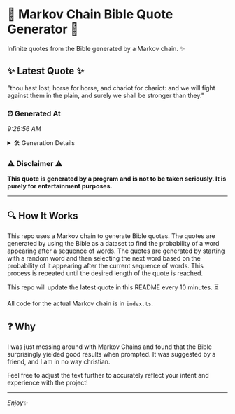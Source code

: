 # 📖 Markov Chain Bible Quote Generator 📖

Infinite quotes from the Bible generated by a Markov chain. ✨

## ✨ Latest Quote ✨
"thou hast lost, horse for horse, and chariot for chariot: and we will fight against them in the plain, and surely we shall be stronger than they."

### ⏰ Generated At
*9:26:56 AM*

<details>
    <summary>🛠️ Generation Details</summary>
    <p>
        <strong>🌱 Seed:</strong> thou<br>
        <strong>🔄 Iterations:</strong> 26<br>
        <strong>📜 Context History:</strong><br>[ thou ]: hast<br>[ thou, hast ]: lost,<br>[ thou, hast, lost, ]: horse<br>[ thou, hast, lost,, horse ]: for<br>[ thou, hast, lost,, horse, for ]: horse,<br>[ thou, hast, lost,, horse, for, horse, ]: and<br>[ hast, lost,, horse, for, horse,, and ]: chariot<br>[ lost,, horse, for, horse,, and, chariot ]: for<br>[ horse, for, horse,, and, chariot, for ]: chariot:<br>[ for, horse,, and, chariot, for, chariot: ]: and<br>[ horse,, and, chariot, for, chariot:, and ]: we<br>[ and, chariot, for, chariot:, and, we ]: will<br>[ chariot, for, chariot:, and, we, will ]: fight<br>[ for, chariot:, and, we, will, fight ]: against<br>[ chariot:, and, we, will, fight, against ]: them<br>[ and, we, will, fight, against, them ]: in<br>[ we, will, fight, against, them, in ]: the<br>[ will, fight, against, them, in, the ]: plain,<br>[ fight, against, them, in, the, plain, ]: and<br>[ against, them, in, the, plain,, and ]: surely<br>[ them, in, the, plain,, and, surely ]: we<br>[ in, the, plain,, and, surely, we ]: shall<br>[ the, plain,, and, surely, we, shall ]: be<br>[ plain,, and, surely, we, shall, be ]: stronger<br>[ and, surely, we, shall, be, stronger ]: than<br>[ surely, we, shall, be, stronger, than ]: they.<br>
    </p>
</details>

### ⚠️ Disclaimer ⚠️
**This quote is generated by a program and is not to be taken seriously. It is purely for entertainment purposes.**

---

## 🔍 How It Works

This repo uses a Markov chain to generate Bible quotes. The quotes are generated by using the Bible as a dataset to find the probability of a word appearing after a sequence of words. The quotes are generated by starting with a random word and then selecting the next word based on the probability of it appearing after the current sequence of words. This process is repeated until the desired length of the quote is reached.

This repo will update the latest quote in this README every 10 minutes. ⏳

All code for the actual Markov chain is in `index.ts`.

## ❓ Why

I was just messing around with Markov Chains and found that the Bible surprisingly yielded good results when prompted. 
It was suggested by a friend, and I am in no way christian.

Feel free to adjust the text further to accurately reflect your intent and experience with the project!

---

*Enjoy*✨
